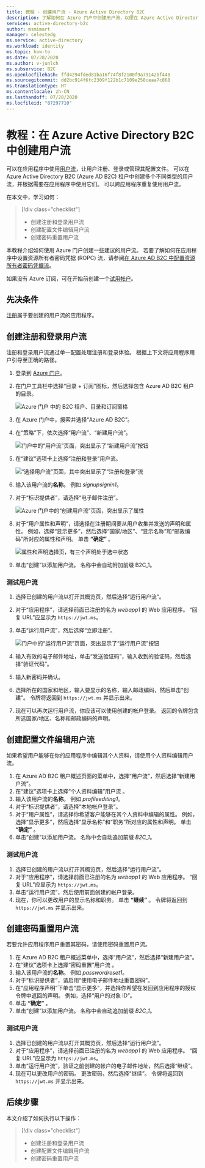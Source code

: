 ```yaml
---
title: 教程 - 创建用户流 - Azure Active Directory B2C
description: 了解如何在 Azure 门户中创建用户流，以便在 Azure Active Directory B2C 中为应用程序启用注册、登录和用户配置文件编辑功能。
services: active-directory-b2c
author: msmimart
manager: celestedg
ms.service: active-directory
ms.workload: identity
ms.topic: how-to
ms.date: 07/28/2020
ms.author: v-junlch
ms.subservice: B2C
ms.openlocfilehash: ffd4294fded81ba16f74f8f2100f9a79142bf448
ms.sourcegitcommit: dd2bc914f6fc2309f122b1c7109e258ceaa7c868
ms.translationtype: HT
ms.contentlocale: zh-CN
ms.lasthandoff: 07/28/2020
ms.locfileid: "87297710"
---
```

# <a name="tutorial-create-user-flows-in-azure-active-directory-b2c"></a>教程：在 Azure Active Directory B2C 中创建用户流

可以在应用程序中使用[用户流](user-flow-overview.md)，让用户注册、登录或管理其配置文件。 可以在 Azure Active Directory B2C (Azure AD B2C) 租户中创建多个不同类型的用户流，并根据需要在应用程序中使用它们。 可以跨应用程序重复使用用户流。

在本文中，学习如何：

> [!div class="checklist"]
> * 创建注册和登录用户流
> * 创建配置文件编辑用户流
> * 创建密码重置用户流

本教程介绍如何使用 Azure 门户创建一些建议的用户流。 若要了解如何在应用程序中设置资源所有者密码凭据 (ROPC) 流，请参阅[在 Azure AD B2C 中配置资源所有者密码凭据流](configure-ropc.md)。

如果没有 Azure 订阅，可在开始前创建一个[试用帐户](https://www.azure.cn/pricing/1rmb-trial)。

## <a name="prerequisites"></a>先决条件

[注册](tutorial-register-applications.md)属于要创建的用户流的应用程序。

## <a name="create-a-sign-up-and-sign-in-user-flow"></a>创建注册和登录用户流

注册和登录用户流通过单一配置处理注册和登录体验。 根据上下文将应用程序用户引导至正确的路径。

1. 登录到 [Azure 门户](https://portal.azure.cn)。
1. 在门户工具栏中选择“目录 + 订阅”图标，然后选择包含 Azure AD B2C 租户的目录。

    ![Azure 门户 中的 B2C 租户、目录和订阅窗格](./media/tutorial-create-user-flows/directory-subscription-pane.png)

1. 在 Azure 门户中，搜索并选择“Azure AD B2C”。
1. 在“策略”下，依次选择“用户流”、“新建用户流”。  

    ![门户中的“用户流”页面，突出显示了“新建用户流”按钮](./media/tutorial-create-user-flows/signup-signin-user-flow.png)

1. 在“建议”选项卡上选择“注册和登录”用户流。

    ![“选择用户流”页面，其中突出显示了“注册和登录”流](./media/tutorial-create-user-flows/signup-signin-type.png)

1. 输入该用户流的**名称**。 例如 *signupsignin1*。
1. 对于“标识提供者”，请选择“电子邮件注册”。

    ![Azure 门户中的“创建用户流”页面，突出显示了属性](./media/tutorial-create-user-flows/signup-signin-properties.png)

1. 对于“用户属性和声明”，请选择在注册期间要从用户收集并发送的声明和属性。 例如，选择“显示更多”，然后选择“国家/地区”、“显示名称”和“邮政编码”所对应的属性和声明。 单击 **“确定”** 。

    ![属性和声明选择页，有三个声明处于选中状态](./media/tutorial-create-user-flows/signup-signin-attributes.png)

1. 单击“创建”以添加用户流。 名称中会自动附加前缀 B2C_1。

### <a name="test-the-user-flow"></a>测试用户流

1. 选择已创建的用户流以打开其概览页，然后选择“运行用户流”。
1. 对于“应用程序”，请选择前面已注册的名为 *webapp1* 的 Web 应用程序。 “回复 URL”应显示为 `https://jwt.ms`。
1. 单击“运行用户流”，然后选择“立即注册”。

    ![门户中的“运行用户流”页面，突出显示了“运行用户流”按钮](./media/tutorial-create-user-flows/signup-signin-run-now.PNG)

1. 输入有效的电子邮件地址，单击“发送验证码”，输入收到的验证码，然后选择“验证代码”。
1. 输入新密码并确认。
1. 选择所在的国家和地区，输入要显示的名称，输入邮政编码，然后单击“创建”。 令牌将返回到 `https://jwt.ms` 并显示出来。
1. 现在可以再次运行用户流，你应该可以使用创建的帐户登录。 返回的令牌包含所选国家/地区、名称和邮政编码的声明。

## <a name="create-a-profile-editing-user-flow"></a>创建配置文件编辑用户流

如果希望用户能够在你的应用程序中编辑其个人资料，请使用个人资料编辑用户流。

1. 在 Azure AD B2C 租户概述页面的菜单中，选择“用户流”，然后选择“新建用户流”。 
1. 在“建议”选项卡上选择“个人资料编辑”用户流 。
1. 输入该用户流的**名称**。 例如 *profileediting1*。
1. 对于“标识提供者”，请选择“本地帐户登录”。
1. 对于“用户属性”，请选择你希望客户能够在其个人资料中编辑的属性。 例如，选择“显示更多”，然后选择“显示名称”和“职务”所对应的属性和声明。 单击 **“确定”** 。
1. 单击“创建”以添加用户流。 名称中会自动追加前缀 *B2C_1*。

### <a name="test-the-user-flow"></a>测试用户流

1. 选择已创建的用户流以打开其概览页，然后选择“运行用户流”。
1. 对于“应用程序”，请选择前面已注册的名为 *webapp1* 的 Web 应用程序。 “回复 URL”应显示为 `https://jwt.ms`。
1. 单击“运行用户流”，然后使用前面创建的帐户登录。
1. 现在，你可以更改用户的显示名称和职务。 单击 **“继续”** 。 令牌将返回到 `https://jwt.ms` 并显示出来。

## <a name="create-a-password-reset-user-flow"></a>创建密码重置用户流

若要允许应用程序用户重置其密码，请使用密码重置用户流。

1. 在 Azure AD B2C 租户概述菜单中，选择“用户流”，然后选择“新建用户流”。 
1. 在“建议”选项卡上选择“密码重置”用户流 。
1. 输入该用户流的**名称**。 例如 *passwordreset1*。
1. 对于“标识提供者”，请启用“使用电子邮件地址重置密码”。
1. 在“应用程序声明”下单击“显示更多”，并选择你希望在发回到应用程序的授权令牌中返回的声明。 例如，选择“用户的对象 ID”。
1. 单击 **“确定”** 。
1. 单击“创建”以添加用户流。 名称中会自动追加前缀 *B2C_1*。

### <a name="test-the-user-flow"></a>测试用户流

1. 选择已创建的用户流以打开其概览页，然后选择“运行用户流”。
1. 对于“应用程序”，请选择前面已注册的名为 *webapp1* 的 Web 应用程序。 “回复 URL”应显示为 `https://jwt.ms`。
1. 单击“运行用户流”，验证之前创建的帐户的电子邮件地址，然后选择“继续”。
1. 现在可以更改用户的密码。 更改密码，然后选择“继续”。 令牌将返回到 `https://jwt.ms` 并显示出来。

## <a name="next-steps"></a>后续步骤

本文介绍了如何执行以下操作：

> [!div class="checklist"]
> * 创建注册和登录用户流
> * 创建配置文件编辑用户流
> * 创建密码重置用户流

<!-- Update_Description: link update -->
